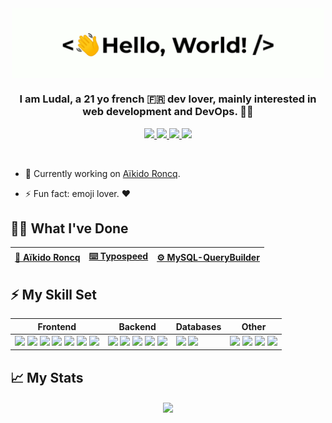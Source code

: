 <div align="center">
    <img src="assets/greetings.gif" align="center" height="" width="500" />
</div>
  

### <div align="center" width="200">I am Ludal, a 21 yo french 🇫🇷 dev lover, mainly interested in <br> web development and DevOps. 👨‍💻</div>

<p align="center">
    <a href="mailto:contact@iamludal.fr">
        <img src="https://img.shields.io/badge/gmail-%23ff4343.svg?&style=for-the-badge&logo=gmail&logoColor=white" />
    </a>
    <a href="https://twitter.com/iamludal">
        <img src="https://img.shields.io/badge/-Twitter-1ca0f1?style=for-the-badge&labelColor=1ca0f1&logo=twitter&logoColor=white" />
    </a>
    <a href="https://discordapp.com/users/256769299954401280">
        <img src="https://img.shields.io/badge/Discord-7289DA?style=for-the-badge&logo=discord&logoColor=white" />
    </a>
    <a href="https://dev.to/iamludal">
        <img src="https://img.shields.io/badge/dev.to-0A0A0A?style=for-the-badge&logo=dev.to&logoColor=white" />
    </a>
</p>
  
<br>

- 🔭 Currently working on [Aïkido Roncq](https://www.aikido-roncq.fr).

- ⚡ Fun fact: emoji lover. ❤️  

## 👨‍💻 What I've Done

<div align="center">
    
[🥋 Aïkido Roncq](https://www.aikido-roncq.fr) | [⌨️ Typospeed](http://iamludal.fr/typospeed) | [⚙️ MySQL-QueryBuilder](https://github.com/iamludal/MySQL-Querybuilder)  
--- | --- | ---

</div>

## ⚡ My Skill Set

<table>
    <thead>
        <tr>
            <th>Frontend</th>
            <th>Backend</th>
            <th>Databases</th>
            <th>Other</th>
        </tr>
    </thead>
    <tbody>
        <tr>
            <td>
               <img src="https://img.shields.io/badge/HTML-F4470B?style=for-the-badge&logo=html5&logoColor=white" />
               <img src="https://img.shields.io/badge/Sass-CC6699?style=for-the-badge&logo=sass&logoColor=white" />
               <img src="https://img.shields.io/badge/JavaScript-F7DF1E?style=for-the-badge&logo=javascript&logoColor=black" />
               <img src="https://img.shields.io/badge/TypeScript-007ACC?style=for-the-badge&logo=typescript&logoColor=white" />
               <img src="https://img.shields.io/badge/React-20232A?style=for-the-badge&logo=react&logoColor=61DAFB" />
               <img src="https://img.shields.io/badge/Next.js-000?style=for-the-badge&logo=next.js&logoColor=white" />
               <img src="https://img.shields.io/badge/Chakra%20UI-63C9CB?style=for-the-badge&logo=chakraui&logoColor=white" />
            </td>
            <td>
                <img src="https://img.shields.io/badge/PHP-777BB4?style=for-the-badge&logo=php&logoColor=white" />
                <img src="https://img.shields.io/badge/Node.js-43853D?style=for-the-badge&logo=node.js&logoColor=white" />
                <img src="https://img.shields.io/badge/Express.js-404D59?style=for-the-badge&logo=express" />
                <img src="https://img.shields.io/badge/Fastify-000?style=for-the-badge&logo=fastify&logoColor=white" />
                <img src="https://img.shields.io/badge/Spring%20Boot-67AA3C?style=for-the-badge&logo=springboot&logoColor=white" />
            </td>
            <td>
                <img src="https://img.shields.io/badge/MySQL-42759C?style=for-the-badge&logo=mysql&logoColor=white" />
                <img src="https://img.shields.io/badge/PostgreSQL-316192?style=for-the-badge&logo=postgresql&logoColor=white" />
            </td>
            <td>
                <img src="https://img.shields.io/badge/Python-3776AB?style=for-the-badge&logo=python&logoColor=white" /> 
                <img src="https://img.shields.io/badge/Java-ED8B00?style=for-the-badge&logo=java&logoColor=white" />
                <img src="https://img.shields.io/badge/Docker-F7F7F7?style=for-the-badge&logo=docker&logoColor=61DAFB" />
                <img src="https://img.shields.io/badge/Linux-F7C700?style=for-the-badge&logo=linux&logoColor=black" />
            </td>
        </tr>
    </tbody>
</table>


## 📈 My Stats

<div align="center">   
    <img src="https://github-readme-stats.vercel.app/api?username=iamludal&show_icons=true&count_private=true&hide_border=true" align="center" />
</div>
